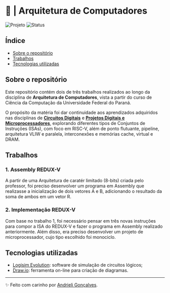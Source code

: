 # 💾 | Arquitetura de Computadores

![Projeto](https://img.shields.io/badge/Projeto-Universidade-85d9f2.svg)
![Status](https://img.shields.io/badge/Status-Concluído-abf285.svg)

## Índice

- [Sobre o repositório](#sobre-o-repositório)
- [Trabalhos](#trabalhos)
- [Tecnologias utilizadas](#tecnologias-utilizadas)

## Sobre o repositório

Este repositório contém dois de três trabalhos realizados ao longo da disciplina de **Arquitetura de Computadores**, vista a partir do curso de Ciência da Computação da Universidade Federal do Paraná. 

O propósito da matéria foi dar continuidade aos aprendizados adquiridos nas disciplinas de **[Circuitos Digitais](https://github.com/strawndri/circuitos-digitais)** e **[Projetos Digitais e Microprocessadores](https://github.com/strawndri/projetos-digitais)**, explorando diferentes tipos de Conjuntos de Instruções (ISAs), com foco em RISC-V, além de ponto flutuante, pipeline, arquitetura VLIW e paralela, interconexões e memórias cache, virtual e DRAM.

## Trabalhos

### 1. Assembly REDUX-V

A partir de uma Arquitetura de caratér limitado (8-bits) criada pelo professor, foi preciso desenvolver um programa em Assembly que realizasse a inicialização de dois vetores A e B, adicionando o resultado da soma de ambos em um vetor R. 

### 2. Implementação REDUX-V

Com base no trabalho 1, foi necessário pensar em três novas instruções para compor a ISA do REDUX-V e fazer o programa em Assembly realizado anteriormente. Além disso, era preciso desenvolver um projeto de microprocessador, cujo tipo escolhido foi monociclo.

## Tecnologias utilizadas

* [Logisim Evolution](github.com/logisim-evolution/logisim-evolution): software de simulação de circuitos lógicos;
* [Draw.io](https://www.google.com/url?sa=t&source=web&rct=j&opi=89978449&url=https://translate.google.com/translate%3Fu%3Dhttps://www.drawio.com/about%26hl%3Dpt%26sl%3Den%26tl%3Dpt%26client%3Dsrp&ved=2ahUKEwi47NPP48OOAxUaFLkGHaG1MqoQFnoECBAQAQ&usg=AOvVaw0Q-vQiXF6i1L2DME-gjfZj): ferramenta on-line para criação de diagramas.

---

✨ Feito com carinho por [Andrieli Gonçalves](https://github.com/strawndri). 
